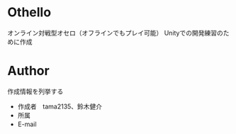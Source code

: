 # Othello
オンライン対戦型オセロ（オフラインでもプレイ可能）
Unityでの開発練習のために作成

# Author

作成情報を列挙する
 
* 作成者　tama2135、鈴木健介
* 所属　
* E-mail　
 
